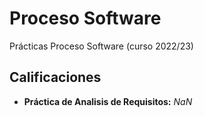 # Proceso Software

Prácticas Proceso Software (curso 2022/23)

## Calificaciones

- **Práctica de Analisis de Requisitos:** *NaN*
